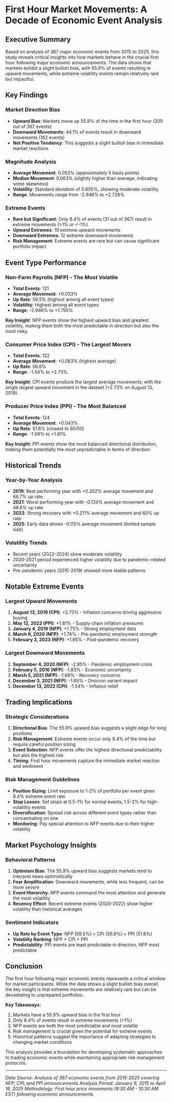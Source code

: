 # First Hour Market Movements: A Decade of Economic Event Analysis

## Executive Summary

Based on analysis of 367 major economic events from 2015 to 2025, this study reveals critical insights into how markets behave in the crucial first hour following major economic announcements. The data shows that markets exhibit a slight bullish bias, with 55.9% of events resulting in upward movements, while extreme volatility events remain relatively rare but impactful.

## Key Findings

### Market Direction Bias
- **Upward Bias**: Markets move up 55.9% of the time in the first hour (205 out of 367 events)
- **Downward Movements**: 44.1% of events result in downward movements (162 events)
- **Net Positive Tendency**: This suggests a slight bullish bias in immediate market reactions

### Magnitude Analysis
- **Average Movement**: 0.053% (approximately 5 basis points)
- **Median Movement**: 0.063% (slightly higher than average, indicating some skewness)
- **Volatility**: Standard deviation of 0.605%, showing moderate volatility
- **Range**: Movements range from -2.946% to +2.729%

### Extreme Events
- **Rare but Significant**: Only 8.4% of events (31 out of 367) result in extreme movements (>1% or <-1%)
- **Upward Extremes**: 19 extreme upward movements
- **Downward Extremes**: 12 extreme downward movements
- **Risk Management**: Extreme events are rare but can cause significant portfolio impact

## Event Type Performance

### Non-Farm Payrolls (NFP) - The Most Volatile
- **Total Events**: 121
- **Average Movement**: +0.033%
- **Up Rate**: 59.5% (highest among all event types)
- **Volatility**: Highest among all event types
- **Range**: -2.946% to +1.755%

**Key Insight**: NFP events show the highest upward bias and greatest volatility, making them both the most predictable in direction but also the most risky.

### Consumer Price Index (CPI) - The Largest Movers
- **Total Events**: 122
- **Average Movement**: +0.083% (highest average)
- **Up Rate**: 56.6%
- **Range**: -1.54% to +2.73%

**Key Insight**: CPI events produce the largest average movements, with the single largest upward movement in the dataset (+2.73% on August 13, 2019).

### Producer Price Index (PPI) - The Most Balanced
- **Total Events**: 124
- **Average Movement**: +0.043%
- **Up Rate**: 51.6% (closest to 50/50)
- **Range**: -1.09% to +1.81%

**Key Insight**: PPI events show the most balanced directional distribution, making them potentially the most unpredictable in terms of direction.

## Historical Trends

### Year-by-Year Analysis
- **2019**: Best performing year with +0.202% average movement and 66.7% up rate
- **2021**: Worst performing year with -0.134% average movement and 48.6% up rate
- **2023**: Strong recovery with +0.211% average movement and 60% up rate
- **2025**: Early data shows -0.115% average movement (limited sample size)

### Volatility Trends
- Recent years (2022-2024) show moderate volatility
- 2020-2021 period experienced higher volatility due to pandemic-related uncertainty
- Pre-pandemic years (2015-2019) showed more stable patterns

## Notable Extreme Events

### Largest Upward Movements
1. **August 13, 2019 (CPI)**: +2.73% - Inflation concerns driving aggressive buying
2. **May 12, 2022 (PPI)**: +1.81% - Supply chain inflation pressures
3. **January 4, 2019 (NFP)**: +1.75% - Strong employment data
4. **March 6, 2020 (NFP)**: +1.74% - Pre-pandemic employment strength
5. **February 3, 2023 (NFP)**: +1.65% - Post-pandemic recovery

### Largest Downward Movements
1. **September 4, 2020 (NFP)**: -2.95% - Pandemic employment crisis
2. **February 5, 2016 (NFP)**: -1.83% - Economic uncertainty
3. **March 5, 2021 (NFP)**: -1.68% - Recovery concerns
4. **December 3, 2021 (NFP)**: -1.65% - Omicron variant impact
5. **December 13, 2022 (CPI)**: -1.54% - Inflation relief

## Trading Implications

### Strategic Considerations
1. **Directional Bias**: The 55.9% upward bias suggests a slight edge for long positions
2. **Risk Management**: Extreme events occur only 8.4% of the time but require careful position sizing
3. **Event Selection**: NFP events offer the highest directional predictability but also the highest risk
4. **Timing**: First hour movements capture the immediate market reaction and sentiment

### Risk Management Guidelines
- **Position Sizing**: Limit exposure to 1-2% of portfolio per event given 8.4% extreme event rate
- **Stop Losses**: Set stops at 0.5-1% for normal events, 1.5-2% for high-volatility events
- **Diversification**: Spread risk across different event types rather than concentrating on one
- **Monitoring**: Pay special attention to NFP events due to their higher volatility

## Market Psychology Insights

### Behavioral Patterns
1. **Optimism Bias**: The 55.9% upward bias suggests markets tend to interpret news optimistically
2. **Fear Amplification**: Downward movements, while less frequent, can be more severe
3. **Event Hierarchy**: NFP events command the most attention and generate the most volatility
4. **Recency Effect**: Recent extreme events (2020-2022) show higher volatility than historical averages

### Sentiment Indicators
- **Up Rate by Event Type**: NFP (59.5%) > CPI (56.6%) > PPI (51.6%)
- **Volatility Ranking**: NFP > CPI > PPI
- **Predictability**: PPI events are least predictable in direction, NFP most predictable

## Conclusion

The first hour following major economic events represents a critical window for market participants. While the data shows a slight bullish bias overall, the key insight is that extreme movements are relatively rare but can be devastating to unprepared portfolios. 

**Key Takeaways:**
1. Markets have a 55.9% upward bias in the first hour
2. Only 8.4% of events result in extreme movements (>1%)
3. NFP events are both the most predictable and most volatile
4. Risk management is crucial given the potential for extreme events
5. Historical patterns suggest the importance of adapting strategies to changing market conditions

This analysis provides a foundation for developing systematic approaches to trading economic events while maintaining appropriate risk management protocols.

---

*Data Source: Analysis of 367 economic events from 2015-2025 covering NFP, CPI, and PPI announcements*
*Analysis Period: January 9, 2015 to April 16, 2025*
*Methodology: First hour price movements (9:30 AM - 10:30 AM EST) following economic announcements*